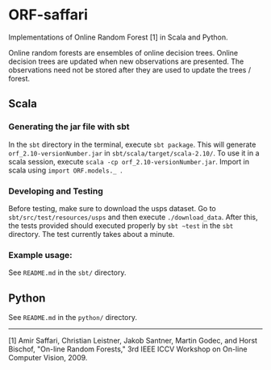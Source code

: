 # ORF-saffari
Implementations of Online Random Forest [1] in Scala and Python.

Online random forests are ensembles of online decision trees. Online decision trees are updated when new observations
are presented. The observations need not be stored after they are used to update the trees / forest.

## Scala

### Generating the jar file with sbt
In the `sbt` directory in the terminal, execute
`sbt package`. This will generate `orf_2.10-versionNumber.jar` in 
`sbt/scala/target/scala-2.10/`. To use it in a scala session, execute
`scala -cp orf_2.10-versionNumber.jar`. Import in scala using 
`import ORF.models._ `.


### Developing and Testing
Before testing, make sure to download the usps dataset. Go to
`sbt/src/test/resources/usps` and then execute `./download_data`.  After this,
the tests provided should executed properly by `sbt ~test` in the `sbt`
directory. The test currently takes about a minute.


### Example usage:
See `README.md` in the `sbt/` directory.


## Python
See `README.md` in the `python/` directory.


***

[1] Amir Saffari, Christian Leistner, Jakob Santner, Martin Godec, and Horst Bischof, "On-line Random Forests," 3rd IEEE ICCV Workshop on On-line Computer Vision, 2009.
